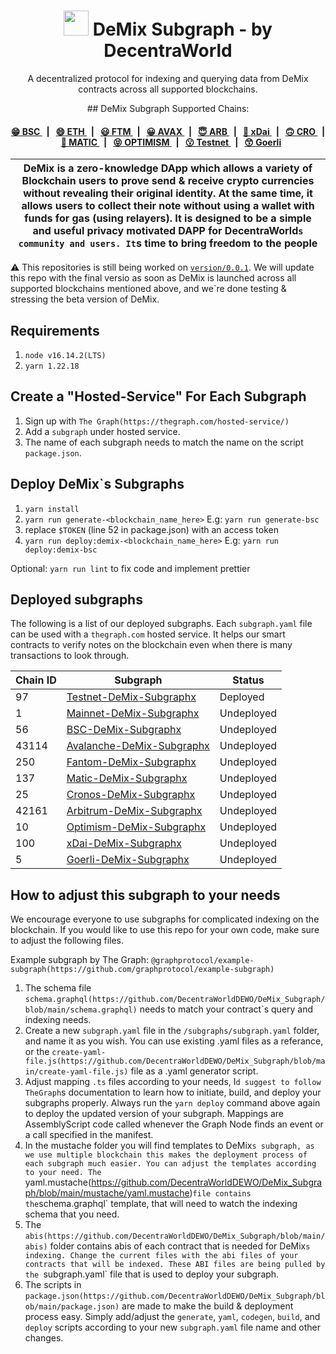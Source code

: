 

<p align="center">
    <h1 align="center">
      <img width="40" src="https://github.com/DecentraWorldDEWO/DeMix_Subgraph/blob/main/logo.png">  
      DeMix Subgraph - by DecentraWorld
    </h1>
    <p align="center">A decentralized protocol for indexing and querying data from DeMix contracts across all supported blockchains.</p>
</p>

<div align="center">
## DeMix Subgraph Supported Chains:
</div>
<div align="center">
    <h4>
    <a href="https://thegraph.com/hosted-service/subgraph/decentraworlddewo/bsc-demix-subgraphx">
            😁 BSC
        </a>
        <span>&nbsp;&nbsp;|&nbsp;&nbsp;</span>
        <a href="https://thegraph.com/hosted-service/subgraph/decentraworlddewo/mainnet-demix-subgraph">
            😄 ETH
        </a>
        <span>&nbsp;&nbsp;|&nbsp;&nbsp;</span>
        <a href="https://thegraph.com/hosted-service/subgraph/decentraworlddewo/fantom-demix-subgraph">
            😃 FTM
        </a>
        <span>&nbsp;&nbsp;|&nbsp;&nbsp;</span>
        <a href="https://thegraph.com/hosted-service/subgraph/decentraworlddewo/avalanche-demix-subgraph">
            😀 AVAX
        </a>
                <span>&nbsp;&nbsp;|&nbsp;&nbsp;</span>
        <a href="https://thegraph.com/hosted-service/subgraph/decentraworlddewo/arbitrum-demix-subgraph">
            😇 ARB
        </a>
                <span>&nbsp;&nbsp;|&nbsp;&nbsp;</span>
        <a href="https://thegraph.com/hosted-service/subgraph/decentraworlddewo/xdai-demix-subgraph">
            🙂 xDai
        </a>
                <span>&nbsp;&nbsp;|&nbsp;&nbsp;</span>
        <a href="https://thegraph.com/hosted-service/subgraph/decentraworlddewo/cronos-demix-subgraph">
            🙃 CRO
        </a>
                <span>&nbsp;&nbsp;|&nbsp;&nbsp;</span>
        <a href="https://thegraph.com/hosted-service/subgraph/decentraworlddewo/matic-demix-subgraph">
            🤩 MATIC
        </a>
                <span>&nbsp;&nbsp;|&nbsp;&nbsp;</span>
        <a href="https://thegraph.com/hosted-service/subgraph/decentraworlddewo/avalanche-demix-subgraph">
            😝 OPTIMISM
        </a>
                <span>&nbsp;&nbsp;|&nbsp;&nbsp;</span>
        <a href="https://thegraph.com/hosted-service/subgraph/decentraworlddewo/bsc-testnet-demix-subgraph">
            😗 Testnet
        </a>
                <span>&nbsp;&nbsp;|&nbsp;&nbsp;</span>
        <a href="https://thegraph.com/hosted-service/subgraph/decentraworlddewo/goerli-demix-subgraph">
            😙 Goerli
        </a>
    </h4>
</div>


| DeMix is a zero-knowledge DApp which allows a variety of Blockchain users to prove send & receive crypto currencies without revealing their original identity. At the same time, it allows users to collect their note without using a wallet with funds for gas (using relayers). It is designed to be a simple and useful privacy motivated DAPP for DecentraWorld`s community and users. It`s time to bring freedom to the people |
| -------------------------------------------------------------------------------------------------------------------------------------------------------------------------------------------------------------------------------------------------------------------------------------------------------------------------------------------------------------------------------------------------------- |


⚠️ This repositories is still being worked on [`version/0.0.1`](https://github.com/DecentraWorldDEWO/DeMix_Subgraph). We will update this repo with the final versio as soon as DeMix is launched across all supported blockchains mentioned above, and we`re done testing & stressing the beta version of DeMix. 




## Requirements

1. `node v16.14.2(LTS)`
2. `yarn 1.22.18`




## Create a "Hosted-Service" For Each Subgraph

1. Sign up with `The Graph(https://thegraph.com/hosted-service/)`
2. Add a `subgraph` under hosted service.
3. The name of each subgraph needs to match the name on the script `package.json`.




## Deploy DeMix`s Subgraphs

1. `yarn install`
2. `yarn run generate-<blockchain_name_here>`
E.g: `yarn run generate-bsc`
3. replace `$TOKEN` (line 52 in package.json) with an access token
4. `yarn run deploy:demix-<blockchain_name_here>`
E.g: `yarn run deploy:demix-bsc`

Optional: `yarn run lint` to fix code and implement prettier




## Deployed subgraphs

The following is a list of our deployed subgraphs. Each `subgraph.yaml` file can be used with a `thegraph.com` hosted service. It helps our smart contracts to verify notes on the blockchain even when there is many transactions to look through.

| Chain ID | Subgraph                                                                                                          |   Status   |
| -------- | ----------------------------------------------------------------------------------------------------------------- | ---------- |
| 97       | [Testnet-DeMix-Subgraphx](https://thegraph.com/hosted-service/subgraph/decentraworlddewo/bsc-demix-subgraphx)     | Deployed   |
| 1        | [Mainnet-DeMix-Subgraphx](https://thegraph.com/hosted-service/subgraph/decentraworlddewo/bsc-demix-subgraphx)     | Undeployed |
| 56       | [BSC-DeMix-Subgraphx](https://thegraph.com/hosted-service/subgraph/decentraworlddewo/bsc-demix-subgraphx)         | Undeployed |
| 43114    | [Avalanche-DeMix-Subgraphx](https://thegraph.com/hosted-service/subgraph/decentraworlddewo/bsc-demix-subgraphx)   | Undeployed |
| 250      | [Fantom-DeMix-Subgraphx](https://thegraph.com/hosted-service/subgraph/decentraworlddewo/bsc-demix-subgraphx)      | Undeployed |
| 137      | [Matic-DeMix-Subgraphx](https://thegraph.com/hosted-service/subgraph/decentraworlddewo/bsc-demix-subgraphx)       | Undeployed |
| 25       | [Cronos-DeMix-Subgraphx](https://thegraph.com/hosted-service/subgraph/decentraworlddewo/bsc-demix-subgraphx)      | Undeployed |
| 42161    | [Arbitrum-DeMix-Subgraphx](https://thegraph.com/hosted-service/subgraph/decentraworlddewo/bsc-demix-subgraphx)    | Undeployed |
| 10       | [Optimism-DeMix-Subgraphx](https://thegraph.com/hosted-service/subgraph/decentraworlddewo/bsc-demix-subgraphx)    | Undeployed |
| 100      | [xDai-DeMix-Subgraphx](https://thegraph.com/hosted-service/subgraph/decentraworlddewo/bsc-demix-subgraphx)        | Undeployed |
| 5        | [Goerli-DeMix-Subgraphx](https://thegraph.com/hosted-service/subgraph/decentraworlddewo/bsc-demix-subgraphx)      | Undeployed |




## How to adjust this subgraph to your needs

We encourage everyone to use subgraphs for complicated indexing on the blockchain.
If you would like to use this repo for your own code, make sure to adjust the following files.

Example subgraph by The Graph: `@graphprotocol/example-subgraph(https://github.com/graphprotocol/example-subgraph)`

1. The schema file `schema.graphql(https://github.com/DecentraWorldDEWO/DeMix_Subgraph/blob/main/schema.graphql)` needs to match your contract`s query and indexing needs.
2. Create a new `subgraph.yaml` file in the `/subgraphs/subgraph.yaml` folder, and name it as you wish. You can use existing .yaml files as a referance, or the `create-yaml-file.js(https://github.com/DecentraWorldDEWO/DeMix_Subgraph/blob/main/create-yaml-file.js)` file as a .yaml generator script.
3. Adjust mapping `.ts` files according to your needs, I`d suggest to follow TheGraph`s documentation to learn how to initiate, build, and deploy your subgraphs properly. Always run the `yarn deploy` command above again to deploy the updated version of your subgraph. Mappings are AssemblyScript code called whenever the Graph Node finds an event or a call specified in the manifest.
4. In the mustache folder you will find templates to DeMix`s subgraph, as we use multiple blockchain this makes the deployment process of each subgraph much easier. You can adjust the templates according to your need. The `yaml.mustache(https://github.com/DecentraWorldDEWO/DeMix_Subgraph/blob/main/mustache/yaml.mustache)` file contains the `schema.graphql` template, that will need to watch the indexing schema that you need. 
5. The `abis(https://github.com/DecentraWorldDEWO/DeMix_Subgraph/blob/main/abis)` folder contains abis of each contract that is needed for DeMix`s indexing. Change the current files with the abi files of your contracts that will be indexed. These ABI files are being pulled by the `subgraph.yaml` file that is used to deploy your subgraph. 
6. The scripts in `package.json(https://github.com/DecentraWorldDEWO/DeMix_Subgraph/blob/main/package.json)` are made to make the build & deployment process easy. Simply add/adjust the `generate`, `yaml`, `codegen`, `build`, and `deploy` scripts according to your new `subgraph.yaml` file name and other changes. 